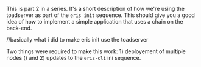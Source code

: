 This is part 2 in a series. It's a short description of how we're using the toadserver as part of the `eris init` sequence. This should give you a good idea of how to implement a simple application that uses a chain on the back-end. 

//basically what i did to make eris init use the toadserver

Two things were required to make this work: 1) deployement of multiple nodes () and 2) updates to the `eris-cli` ini sequence.
